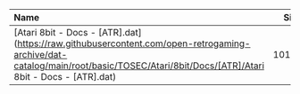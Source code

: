 |Name|Size|
|:---|---:|
|[Atari 8bit - Docs - [ATR].dat](https://raw.githubusercontent.com/open-retrogaming-archive/dat-catalog/main/root/basic/TOSEC/Atari/8bit/Docs/[ATR]/Atari 8bit - Docs - [ATR].dat)|10146|
